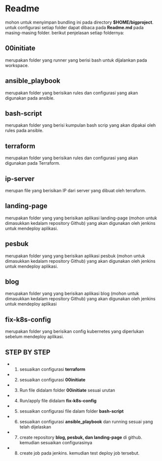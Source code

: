# Readme
mohon untuk menyimpan bundling ini pada directory **$HOME/bigproject**. untuk configurasi setiap folder dapat dibaca pada **Readme.md** pada masing-masing folder. berikut penjelasan setiap foldernya:

## 00initiate
merupakan folder yang runner yang berisi bash untuk dijalankan pada workspace.

## ansible_playbook
merupakan folder yang berisikan rules dan configurasi yang akan digunakan pada ansible.

## bash-script
merupakan folder yang berisi kumpulan bash scrip yang akan dipakai oleh rules pada ansible.

## terraform
merupakan folder yang berisikan rules dan configurasi yang akan digunakan pada Terraform.

## ip-server
merupan file yang berisikan IP dari server yang dibuat oleh terraform.

## landing-page
merupakan folder yang yang berisikan aplikasi landing-page (mohon untuk dimasukkan kedalam repository Github) yang akan digunakan oleh jenkins untuk mendeploy aplikasi.

## pesbuk
merupakan folder yang yang berisikan aplikasi pesbuk (mohon untuk dimasukkan kedalam repository Github) yang akan digunakan oleh jenkins untuk mendeploy aplikasi.

## blog
merupakan folder yang yang berisikan aplikasi blog (mohon untuk dimasukkan kedalam repository Github) yang akan digunakan oleh jenkins untuk mendeploy aplikasi

## fix-k8s-config
merupakan folder yang berisikan config kubernetes yang diperlukan sebelum mendeploy aplikasi.



## STEP BY STEP
* 1. sesuaikan configurasi **terraform**
* 2. sesuaikan configurasi **00initiate**
* 3. Run file didalam folder **00initiate** sesuai urutan
* 4. Run/apply file didalam **fix-k8s-config**
* 5. sesuaikan configurasi file dalam folder **bash-script**
* 6. sesuaikan configurasi **ansible_playbook** dan running sesuai yang telah dijelaskan
* 7. create repository **blog, pesbuk, dan landing-page** di github. kemudian sesuaikan configurasinya
* 8. create job pada jenkins. kemudian test deploy job tersebut.
